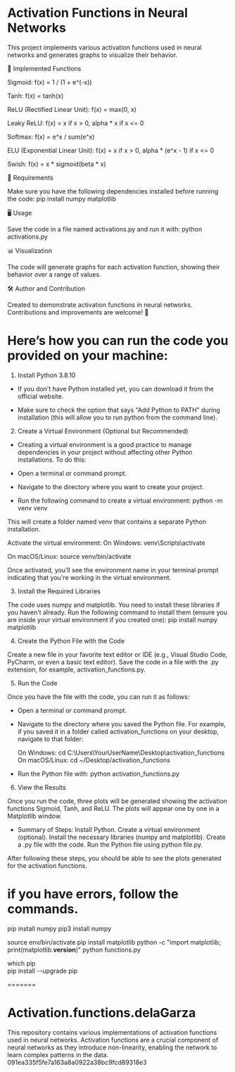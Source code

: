 
# Activation Functions in Neural Networks

This project implements various activation functions used in neural networks and generates graphs to visualize their behavior.


📌 Implemented Functions

Sigmoid: f(x) = 1 / (1 + e^(-x))

Tanh: f(x) = tanh(x)

ReLU (Rectified Linear Unit): f(x) = max(0, x)

Leaky ReLU: f(x) = x if x > 0, alpha * x if x <= 0

Softmax: f(x) = e^x / sum(e^x)

ELU (Exponential Linear Unit): f(x) = x if x > 0, alpha * (e^x - 1) if x <= 0

Swish: f(x) = x * sigmoid(beta * x)


🚀 Requirements

Make sure you have the following dependencies installed before running the code:
pip install numpy matplotlib


🖥️ Usage

Save the code in a file named activations.py and run it with:
python activations.py


📊 Visualization

The code will generate graphs for each activation function, showing their behavior over a range of values.


🛠️ Author and Contribution

Created to demonstrate activation functions in neural networks. Contributions and improvements are welcome! 🚀


# Here’s how you can run the code you provided on your machine:

1. Install Python 3.8.10

- If you don't have Python installed yet, you can download it from the official website.

- Make sure to check the option that says "Add Python to PATH" during installation (this will allow you to run python from the command line).


2. Create a Virtual Environment (Optional but Recommended)

- Creating a virtual environment is a good practice to manage dependencies in your project without affecting other Python installations. To do this:

- Open a terminal or command prompt.

- Navigate to the directory where you want to create your project.

- Run the following command to create a virtual environment:
  python -m venv venv

This will create a folder named venv that contains a separate Python installation.

Activate the virtual environment:
 On Windows: venv\Scripts\activate

 On macOS/Linux: source venv/bin/activate

 Once activated, you’ll see the environment name in your terminal prompt indicating that you're working in the virtual environment.


3. Install the Required Libraries

The code uses numpy and matplotlib. You need to install these libraries if you haven't already. Run the following command to install them (ensure you are inside your virtual environment if you created one):
pip install numpy matplotlib


4. Create the Python File with the Code

Create a new file in your favorite text editor or IDE (e.g., Visual Studio Code, PyCharm, or even a basic text editor). Save the code in a file with the .py extension, for example, activation_functions.py.


5. Run the Code

Once you have the file with the code, you can run it as follows:

- Open a terminal or command prompt.

- Navigate to the directory where you saved the Python file. For example, if you saved it in a folder called activation_functions on your desktop, navigate to that folder:

   On Windows: cd C:\Users\YourUserName\Desktop\activation_functions
   On macOS/Linux: cd ~/Desktop/activation_functions

- Run the Python file with: python activation_functions.py


6. View the Results

Once you run the code, three plots will be generated showing the activation functions Sigmoid, Tanh, and ReLU. The plots will appear one by one in a Matplotlib window.

- Summary of Steps:
   Install Python.
   Create a virtual environment (optional).
   Install the necessary libraries (numpy and matplotlib).
   Create a .py file with the code.
   Run the Python file using python file.py.

After following these steps, you should be able to see the plots generated for the activation functions. 



# if you have errors, follow the commands.

pip install numpy
pip3 install numpy

source env/bin/activate
pip install matplotlib
python -c "import matplotlib; print(matplotlib.__version__)"
python functions.py

which pip  
pip install --upgrade pip

=======
# Activation.functions.delaGarza
This repository contains various implementations of activation functions used in neural networks. Activation functions are a crucial component of neural networks as they introduce non-linearity, enabling the network to learn complex patterns in the data. 
091ea335f5fe7a163a8a0922a38bc9fcd89318e3
